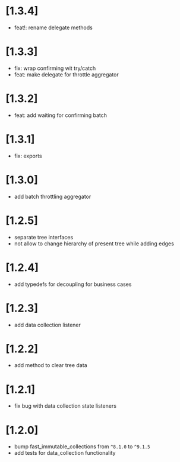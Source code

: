 # [1.3.4]
* feat!: rename delegate methods

# [1.3.3]
* fix: wrap confirming wit try/catch
* feat: make delegate for throttle aggregator

# [1.3.2]
* feat: add waiting for confirming batch

# [1.3.1]
* fix: exports

# [1.3.0]
* add batch throttling aggregator

# [1.2.5]
* separate tree interfaces
* not allow to change hierarchy of present tree while adding edges

# [1.2.4]
* add typedefs for decoupling for business cases

# [1.2.3]
* add data collection listener

# [1.2.2]
* add method to clear tree data

# [1.2.1]
* fix bug with data collection state listeners

# [1.2.0]
* bump fast_immutable_collections from `^8.1.0` to `^9.1.5`
* add tests for data_collection functionality